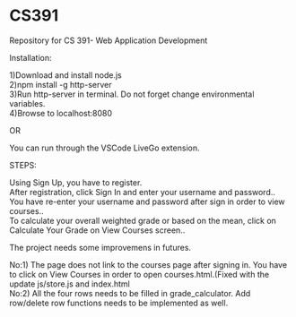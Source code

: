 # CS391
Repository for CS 391- Web Application Development


Installation:

1)Download and install node.js </br>
2)npm install -g http-server </br>
3)Run http-server in terminal. Do not forget change environmental variables. </br>
4)Browse to localhost:8080 </br>

OR

You can run through the VSCode LiveGo extension.

STEPS:

Using Sign Up, you have to register.</br>
After registration, click Sign In and enter your username and password..</br>
You have re-enter your username and password after sign in order to view courses..</br>
To calculate your overall weighted grade or based on the mean, click on Calculate Your Grade on View Courses screen..</br>

The project  needs some improvemens  in futures.

No:1) The page does not link to the courses page after signing in. You have to click on View Courses in order to open courses.html.(Fixed with the update js/store.js and index.html </br>
No:2) All the four rows needs to be filled in grade_calculator. Add row/delete row functions needs to be implemented as well.
